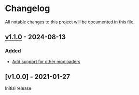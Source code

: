 # Changelog
All notable changes to this project will be documented in this file.

<a name="v1.1.0"></a>
## [v1.1.0](https://github.com/CyclopsMC/forge-update-generator.js/compare/v1.0.1...v1.1.0) - 2024-08-13

### Added
* [Add support for other modloaders](https://github.com/CyclopsMC/forge-update-generator.js/commit/c4a315c1066473b77026ae8625594170d89ea46e)

<a name="v1.0.0"></a>
## [v1.0.0] - 2021-01-27

Initial release
